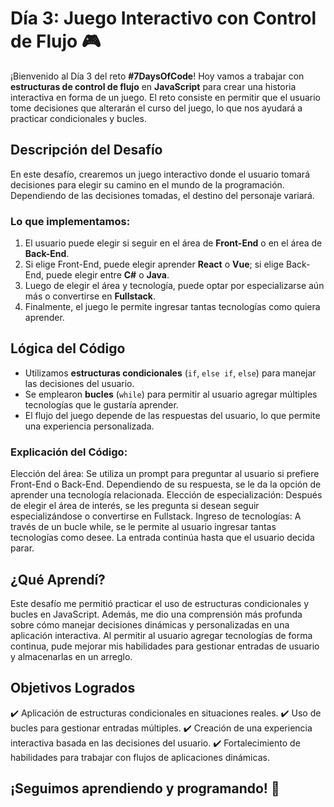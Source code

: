 # Día 3: Juego Interactivo con Control de Flujo 🎮

¡Bienvenido al Día 3 del reto **#7DaysOfCode**! Hoy vamos a trabajar con **estructuras de control de flujo** en **JavaScript** para crear una historia interactiva en forma de un juego. El reto consiste en permitir que el usuario tome decisiones que alterarán el curso del juego, lo que nos ayudará a practicar condicionales y bucles.

## Descripción del Desafío

En este desafío, crearemos un juego interactivo donde el usuario tomará decisiones para elegir su camino en el mundo de la programación. Dependiendo de las decisiones tomadas, el destino del personaje variará.

### Lo que implementamos:
1. El usuario puede elegir si seguir en el área de **Front-End** o en el área de **Back-End**.
2. Si elige Front-End, puede elegir aprender **React** o **Vue**; si elige Back-End, puede elegir entre **C#** o **Java**.
3. Luego de elegir el área y tecnología, puede optar por especializarse aún más o convertirse en **Fullstack**.
4. Finalmente, el juego le permite ingresar tantas tecnologías como quiera aprender.

## Lógica del Código

- Utilizamos **estructuras condicionales** (`if`, `else if`, `else`) para manejar las decisiones del usuario.
- Se emplearon **bucles** (`while`) para permitir al usuario agregar múltiples tecnologías que le gustaría aprender.
- El flujo del juego depende de las respuestas del usuario, lo que permite una experiencia personalizada.

### Explicación del Código:
Elección del área: Se utiliza un prompt para preguntar al usuario si prefiere Front-End o Back-End. Dependiendo de su respuesta, se le da la opción de aprender una tecnología relacionada.
Elección de especialización: Después de elegir el área de interés, se les pregunta si desean seguir especializándose o convertirse en Fullstack.
Ingreso de tecnologías: A través de un bucle while, se le permite al usuario ingresar tantas tecnologías como desee. La entrada continúa hasta que el usuario decida parar.
## ¿Qué Aprendí?
Este desafío me permitió practicar el uso de estructuras condicionales y bucles en JavaScript. Además, me dio una comprensión más profunda sobre cómo manejar decisiones dinámicas y personalizadas en una aplicación interactiva. Al permitir al usuario agregar tecnologías de forma continua, pude mejorar mis habilidades para gestionar entradas de usuario y almacenarlas en un arreglo.

## Objetivos Logrados
✔️ Aplicación de estructuras condicionales en situaciones reales.
✔️ Uso de bucles para gestionar entradas múltiples.
✔️ Creación de una experiencia interactiva basada en las decisiones del usuario.
✔️ Fortalecimiento de habilidades para trabajar con flujos de aplicaciones dinámicas.


## ¡Seguimos aprendiendo y programando! 🚀